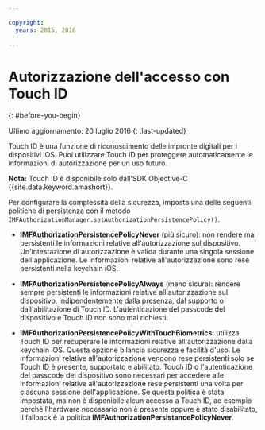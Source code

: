 ```yaml
---

copyright:
  years: 2015, 2016
  
---
```


# Autorizzazione dell'accesso con Touch ID 
{: #before-you-begin}

Ultimo aggiornamento: 20 luglio 2016
{: .last-updated}

Touch ID è una funzione di riconoscimento delle impronte digitali per i dispositivi iOS. Puoi utilizzare Touch ID per proteggere automaticamente le informazioni di autorizzazione per un uso futuro. 

**Nota:** Touch ID è disponibile solo dall'SDK Objective-C  {{site.data.keyword.amashort}}.

Per configurare la complessità della sicurezza, imposta una delle seguenti politiche di persistenza con il metodo `IMFAuthorizationManager.setAuthorizationPersistencePolicy()`.

* **IMFAuthorizationPersistencePolicyNever** (più sicuro): non rendere mai persistenti le informazioni relative all'autorizzazione sul dispositivo. Un'intestazione di autorizzazione è valida durante una singola sessione dell'applicazione. Le informazioni relative all'autorizzazione sono rese persistenti nella keychain iOS.

* **IMFAuthorizationPersistencePolicyAlways** (meno sicura): rendere sempre persistenti le informazioni relative all'autorizzazione sul dispositivo, indipendentemente dalla presenza, dal supporto o dall'abilitazione di Touch ID. L'autenticazione del passcode del dispositivo e Touch ID non sono mai richiesti.

* **IMFAuthorizationPersistencePolicyWithTouchBiometrics**: utilizza Touch ID per recuperare le informazioni relative all'autorizzazione dalla keychain iOS. Questa opzione bilancia sicurezza e facilità d'uso. Le informazioni relative all'autorizzazione vengono rese persistenti solo se Touch ID è presente, supportato e abilitato. Touch ID o l'autenticazione del passcode del dispositivo sono necessari per accedere alle informazioni relative all'autorizzazione rese persistenti una volta per ciascuna sessione dell'applicazione. Se questa politica è stata impostata, ma non è disponibile alcun accesso a Touch ID, ad esempio perché l'hardware necessario non è presente oppure è stato disabilitato, il fallback è la politica **IMFAuthorizationPersistancePolicyNever**.
